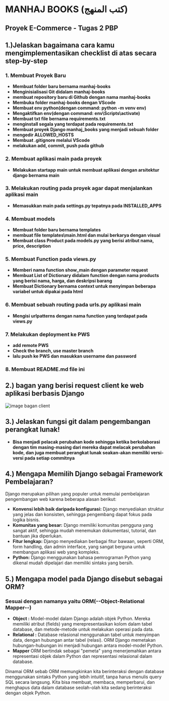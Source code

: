 # MANHAJ BOOKS (كتب المنهج)

## Proyek E-Commerce - Tugas 2 PBP


## 1.)Jelaskan bagaimana cara kamu mengimplementasikan checklist di atas secara step-by-step 
### 1. Membuat Proyek Baru
* **Membuat folder baru bernama manhaj-books**
* **Menginisialisasi Git didalam manhaj-books**
* **membuat repository baru di Github dengan nama manhaj-books**
* **Membuka folder manhaj-books dengan VScode**
* **Membuat env python(dengan command: python -m venv env)**
* **Mengaktifkan env(dengan command: env\Scripts\activate)**
* **Membuat txt file bernama requirements.txt**
* **menginstall segala yang terdapat pada requirements.txt**
* **Membuat proyek Django manhaj_books yang menjadi sebuah folder**
* **mengedir ALLOWED_HOSTS**
* **Membuat .gitignore melalui VScode**
* **melakukan add, commit, push pada github**


### 2. Membuat aplikasi main pada proyek

* **Melakukan startapp main untuk membuat aplikasi dengan arsitektur django bernama main**

### 3. Melakukan routing pada proyek agar dapat menjalankan aplikasi main

* **Memasukkan main pada settings.py tepatnya pada INSTALLED_APPS**

### 4. Membuat models

* **Membuat folder baru bernama templates**
* **membuat file templates\main.html dan mulai berkarya dengan visual**
* **Membuat class Product pada models.py yang berisi atribut nama, price, description**

### 5. Membuat Function pada views.py

* **Memberi nama function show_main dengan parameter request**
* **Membuat List of Dictionary didalam function dengan nama products yang berisi nama, harga, dan deskripsi barang**
* **Membuat Dictionary bernama context untuk menyimpan beberapa variabel untuk  dipakai pada html**

### 6. Membuat sebuah routing pada urls.py aplikasi main

* **Mengisi urlpatterns dengan nama function yang terdapat pada views.py**

### 7. Melakukan deployment ke PWS

* **add remote PWS**
* **Check the branch, use master branch**
* **lalu push ke PWS dan masukkan username dan password**

### 8. Membuat README.md file ini

## 2.) bagan yang berisi request client ke web aplikasi berbasis Django
![image bagan client]("https://github.com/4hmadanbiy4/PBP_images/blob/main/bagan_client.png")

## 3.) Jelaskan fungsi git dalam pengembangan perangkat lunak!

* **Bisa menjadi pelacak perubahan kode sehingga ketika berkolaborasi dengan tim masing-masing dari mereka dapat melacak perubahan kode, dan juga membuat perangkat lunak seakan-akan memiliki versi-versi pada setiap commitnya**
## 4.) Mengapa Memilih Django sebagai Framework Pembelajaran?

Django merupakan pilihan yang populer untuk memulai pembelajaran pengembangan web karena beberapa alasan berikut:

* **Konvensi lebih baik daripada konfigurasi:** Django menyediakan struktur yang jelas dan konsisten, sehingga pengembang dapat fokus pada logika bisnis.
* **Komunitas yang besar:** Django memiliki komunitas pengguna yang sangat aktif, sehingga mudah menemukan dokumentasi, tutorial, dan bantuan jika diperlukan.
* **Fitur lengkap:** Django menyediakan berbagai fitur bawaan, seperti ORM, form handling, dan admin interface, yang sangat berguna untuk membangun aplikasi web yang kompleks.
* **Python:** Django menggunakan bahasa pemrograman Python yang dikenal mudah dipelajari dan memiliki sintaks yang bersih.

## 5.) Mengapa model pada Django disebut sebagai ORM?

### Sesuai dengan namanya yaitu ORM(--Object-Relational Mapper--)
* **Object :** Model-model dalam Django adalah objek Python. Mereka memiliki atribut (fields) yang merepresentasikan kolom dalam tabel database, dan metode-metode untuk melakukan operasi pada data.
* **Relational :** Database relasional menggunakan tabel untuk menyimpan data, dengan hubungan antar tabel (relasi). ORM Django memetakan hubungan-hubungan ini menjadi hubungan antara model-model Python.
* **Mapper** ORM bertindak sebagai "pemeta" yang menerjemahkan antara representasi objek dalam Python dan representasi relasional dalam database.

Dinamai ORM sebab ORM memungkinkan kita berinteraksi dengan database menggunakan sintaks Python yang lebih intuitif, tanpa harus menulis query SQL secara langsung. Kita bisa membuat, membaca, memperbarui, dan menghapus data dalam database seolah-olah kita sedang berinteraksi dengan objek Python.

